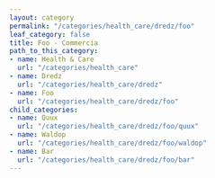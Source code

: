 ```yaml
---
layout: category
permalink: "/categories/health_care/dredz/foo"
leaf_category: false
title: Foo - Commercia
path_to_this_category:
- name: Health & Care
  url: "/categories/health_care"
- name: Dredz
  url: "/categories/health_care/dredz"
- name: Foo
  url: "/categories/health_care/dredz/foo"
child_categories:
- name: Quux
  url: "/categories/health_care/dredz/foo/quux"
- name: Waldop
  url: "/categories/health_care/dredz/foo/waldop"
- name: Bar
  url: "/categories/health_care/dredz/foo/bar"
---
```

